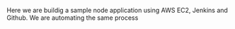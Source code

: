 Here we are buildig a sample node application using AWS EC2, Jenkins and Github.
We are automating the same process
